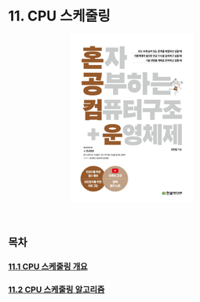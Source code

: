 # 11. CPU 스케줄링

<p align="center">
  <img src="../images/혼공컴운.jpg" style="width: 50%; margin: 0 auto;" />
</p>

<br>

## 목차

### [11.1 CPU 스케줄링 개요](./11.1%20CPU%20스케줄링%20개요.md)

### [11.2 CPU 스케줄링 알고리즘](./11.2%20CPU%20스케줄링%20알고리즘.md)

